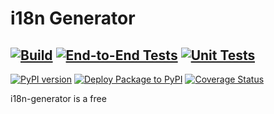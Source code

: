 # i18n Generator

[![Build](https://github.com/LPauzies/i18n-generator/actions/workflows/build.yaml/badge.svg)](https://github.com/LPauzies/i18n-generator/actions/workflows/build.yaml)
[![End-to-End Tests](https://github.com/LPauzies/i18n-generator/actions/workflows/e2e-tests.yaml/badge.svg)](https://github.com/LPauzies/i18n-generator/actions/workflows/e2e-tests.yaml)
[![Unit Tests](https://github.com/LPauzies/i18n-generator/actions/workflows/unit-tests.yaml/badge.svg)](https://github.com/LPauzies/i18n-generator/actions/workflows/unit-tests.yaml)
---
[![PyPI version](https://badge.fury.io/py/i18n-generator.svg)](https://badge.fury.io/py/i18n-generator)
[![Deploy Package to PyPI](https://github.com/LPauzies/i18n-generator/actions/workflows/deploy.yaml/badge.svg)](https://github.com/LPauzies/i18n-generator/actions/workflows/deploy.yaml)
[![Coverage Status](https://coveralls.io/repos/github/LPauzies/i18n-generator/badge.svg?branch=master)](https://coveralls.io/github/LPauzies/i18n-generator?branch=master)

i18n-generator is a free 
